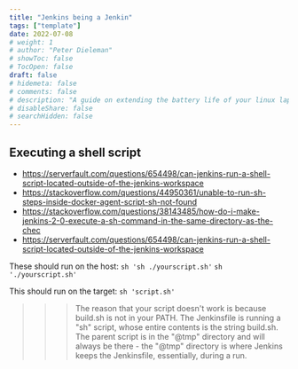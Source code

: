 ```yaml
---
title: "Jenkins being a Jenkin"
tags: ["template"]
date: 2022-07-08
# weight: 1
# author: "Peter Dieleman"
# showToc: false
# TocOpen: false
draft: false
# hidemeta: false
# comments: false
# description: "A guide on extending the battery life of your linux laptop"
# disableShare: false
# searchHidden: false
---
```


## Executing a shell script

- <https://serverfault.com/questions/654498/can-jenkins-run-a-shell-script-located-outside-of-the-jenkins-workspace>
- <https://stackoverflow.com/questions/44950361/unable-to-run-sh-steps-inside-docker-agent-script-sh-not-found>
- <https://stackoverflow.com/questions/38143485/how-do-i-make-jenkins-2-0-execute-a-sh-command-in-the-same-directory-as-the-chec>
- <https://serverfault.com/questions/654498/can-jenkins-run-a-shell-script-located-outside-of-the-jenkins-workspace>

These should run on the host:
`sh 'sh ./yourscript.sh'`
`sh './yourscript.sh'`

This should run on the target:
`sh 'script.sh'`

>>> The reason that your script doesn't work is because build.sh is not in your PATH. The Jenkinsfile is running a "sh" script, whose entire contents is the string build.sh. The parent script is in the "@tmp" directory and will always be there - the "@tmp" directory is where Jenkins keeps the Jenkinsfile, essentially, during a run.

